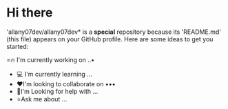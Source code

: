 # Hi there
'allany07dev/allany07dev* is a __special__ repository because its 'README.md' (this file) appears on your GitHub profile.
Here are some ideas to get you started:

=🔥 I'm currently working on ..•
- 💻 I'm currently learning ...
- ❤️I'm looking to collaborate on •••
- 🤣I'm Looking for help with ...
- ⭐Ask me about ...
